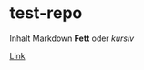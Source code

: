 # test-repo
Inhalt
Markdown **Fett** oder *kursiv*

[Link](https://github.com/JulianOswald/test-repo/edit/main/README.md)
